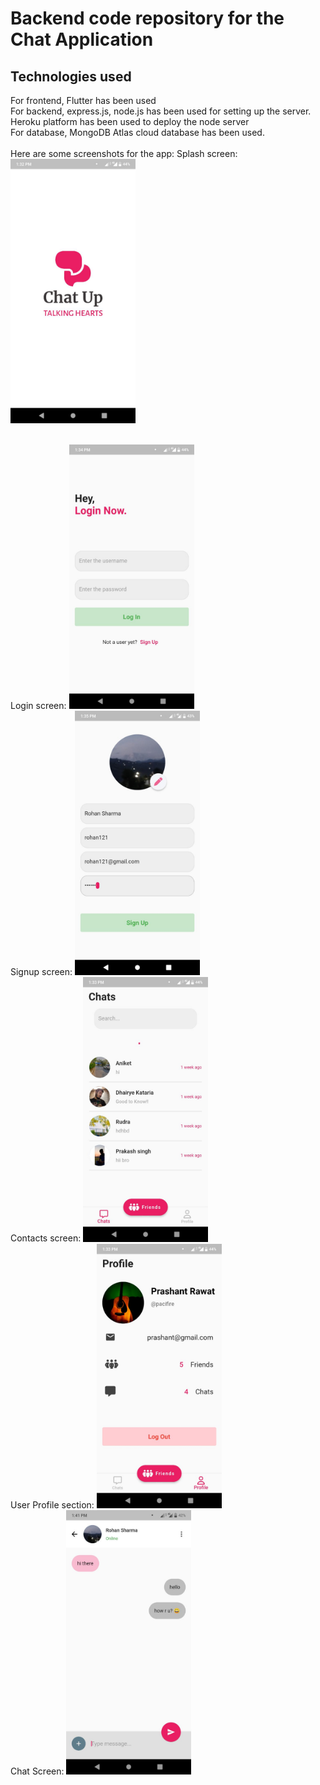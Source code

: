 # Backend code repository for the Chat Application
## Technologies used
For frontend, Flutter has been used
<br>
For backend, express.js, node.js has been used for setting up the server.
<br>Heroku platform has been used to deploy the node server
<br>For database, MongoDB Atlas cloud database has been used.
<br><br>
Here are some screenshots for the app:
Splash screen:
<br>
<img src="screenshots/splash_screen.jpg" width="200">

<br>
Login screen:
<img src="screenshots/login_screen.jpg" width="200">

<br>
Signup screen:
<img src="screenshots/signup_screen.jpg" width="200">

<br>
Contacts screen:
<img src="screenshots/contacts_screen.jpg" width="200">

<br>
User Profile section:
<img src="screenshots/profile_section.jpg" width="200">

<br>
Chat Screen:
<img src="screenshots/chat_screen.jpg" width="200">

<br>
